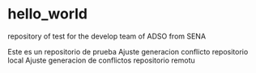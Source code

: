 # hello_world

repository of test for the develop team of ADSO from SENA

Este es un repositorio de prueba
Ajuste generacion conflicto repositorio local
Ajuste generacion de conflictos repositorio remotu
